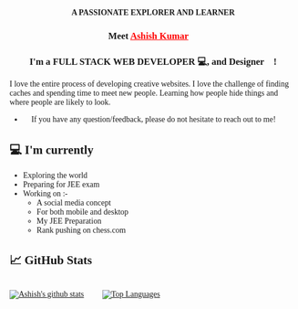 <div style="font-family: 'calibri';">
<p align="center" style="text-transform:uppercase; font-weight:900">
A Passionate Explorer And Learner</a> 
</p>
<h3 align="center">
Meet <a href="https://cyaklife79.vercel.app/" style='color:red' target="_blank" rel="noreferrer">Ashish Kumar</a> 👋
</h3>

<h3 align="center">
I'm a FULL STACK WEB DEVELOPER 💻, and Designer 🎨!
</h3> 

I love the entire process of developing creative websites. I love the challenge of finding caches and spending time to meet new people. Learning how people hide things and where people are likely to look.

- 💬 If you have any question/feedback, please do not hesitate to reach out to me!


## 💻 I'm currently
- Exploring the world
- Preparing for JEE exam
- Working on :-
  - A social media concept
  - For both mobile and desktop
  - My JEE Preparation
  - Rank pushing on chess.com

## 📈 GitHub Stats 

<div style='display:flex; gap:2rem'>

[![Ashish's github stats](https://github-readme-stats.vercel.app/api?username=cylife79)](https://github.com/cylife79)

[![Top Languages](https://github-readme-stats.vercel.app/api/top-langs/?username=cylife79&layout=compact)](https://github.com/cylife79)

</div>
</div>
